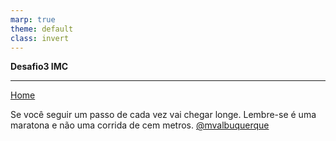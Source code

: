 ```yaml
---
marp: true
theme: default
class: invert
---
```



**Desafio3 IMC**

---


[Home](/src/2023/Android/Home.md)


Se você seguir um passo de cada vez vai chegar longe. 
Lembre-se é uma maratona e não uma corrida de cem metros. 
[@mvalbuquerque](https://www.linkedin.com/in/mvalbuquerque)